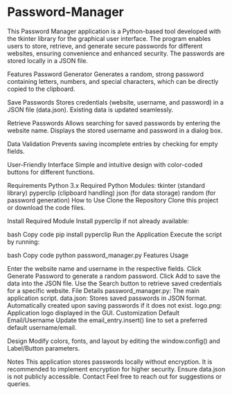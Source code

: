 # Password-Manager
This Password Manager application is a Python-based tool developed with the tkinter library for the graphical user interface. The program enables users to store, retrieve, and generate secure passwords for different websites, ensuring convenience and enhanced security. The passwords are stored locally in a JSON file.

Features
Password Generator
Generates a random, strong password containing letters, numbers, and special characters, which can be directly copied to the clipboard.

Save Passwords
Stores credentials (website, username, and password) in a JSON file (data.json). Existing data is updated seamlessly.

Retrieve Passwords
Allows searching for saved passwords by entering the website name. Displays the stored username and password in a dialog box.

Data Validation
Prevents saving incomplete entries by checking for empty fields.

User-Friendly Interface
Simple and intuitive design with color-coded buttons for different functions.

Requirements
Python 3.x
Required Python Modules:
tkinter (standard library)
pyperclip (clipboard handling)
json (for data storage)
random (for password generation)
How to Use
Clone the Repository
Clone this project or download the code files.

Install Required Module
Install pyperclip if not already available:

bash
Copy code
pip install pyperclip
Run the Application
Execute the script by running:

bash
Copy code
python password_manager.py
Features Usage

Enter the website name and username in the respective fields.
Click Generate Password to generate a random password.
Click Add to save the data into the JSON file.
Use the Search button to retrieve saved credentials for a specific website.
File Details
password_manager.py: The main application script.
data.json: Stores saved passwords in JSON format. Automatically created upon saving passwords if it does not exist.
logo.png: Application logo displayed in the GUI.
Customization
Default Email/Username
Update the email_entry.insert() line to set a preferred default username/email.

Design
Modify colors, fonts, and layout by editing the window.config() and Label/Button parameters.

Notes
This application stores passwords locally without encryption. It is recommended to implement encryption for higher security.
Ensure data.json is not publicly accessible.
Contact
Feel free to reach out for suggestions or queries.
